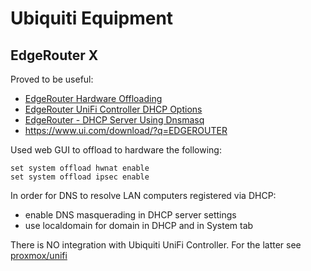 # Ubiquiti Equipment

## EdgeRouter X

Proved to be useful:

* [EdgeRouter Hardware Offloading](https://help.ui.com/hc/en-us/articles/115006567467-EdgeRouter-Hardware-Offloading)
* [EdgeRouter UniFi Controller DHCP Options](https://help.ui.com/hc/en-us/articles/204960064-EdgeRouter-UniFi-Controller-DHCP-Options)
* [EdgeRouter - DHCP Server Using Dnsmasq](https://help.ui.com/hc/en-us/articles/115002673188)
* https://www.ui.com/download/?q=EDGEROUTER

Used web GUI to offload to hardware the following:

```
set system offload hwnat enable
set system offload ipsec enable
```

In order for DNS to resolve LAN computers registered via DHCP:

* enable DNS masquerading in DHCP server settings
* use localdomain for domain in DHCP and in System tab

There is NO integration with Ubiquiti UniFi Controller.
For the latter see [proxmox/unifi](/proxmox/lxc-unifi.html)
